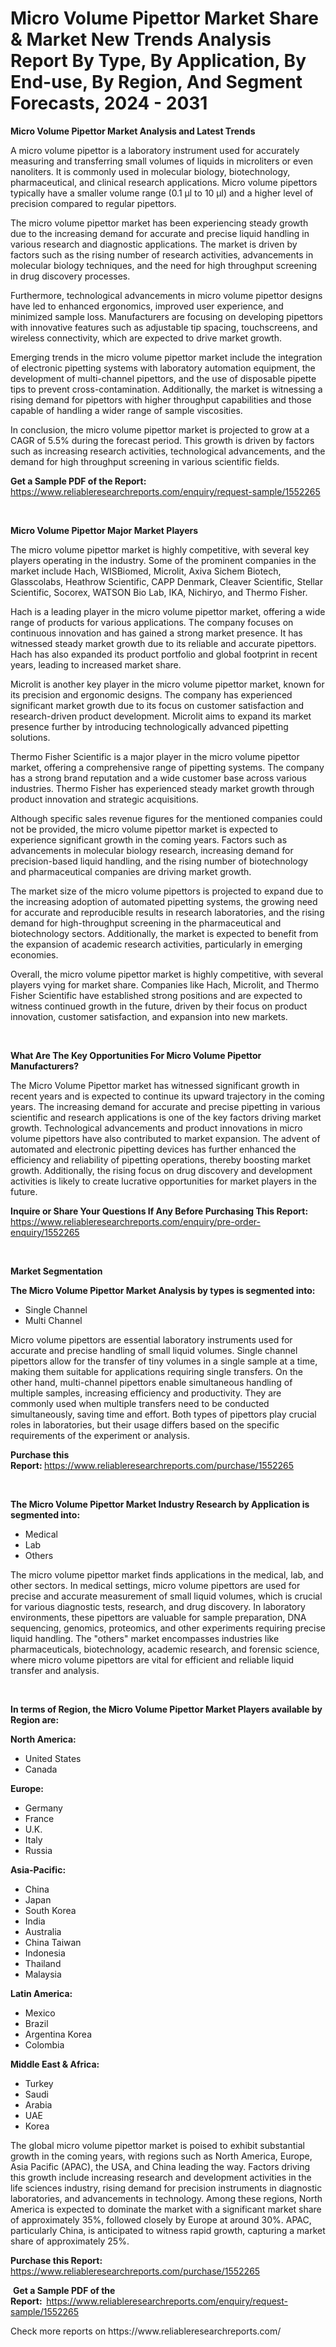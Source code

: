 <p><h1>Micro Volume Pipettor Market Share & Market New Trends Analysis Report By Type, By Application, By End-use, By Region, And Segment Forecasts, 2024 - 2031</h1></p><p><strong>Micro Volume Pipettor Market Analysis and Latest Trends</strong></p>
<p><p>A micro volume pipettor is a laboratory instrument used for accurately measuring and transferring small volumes of liquids in microliters or even nanoliters. It is commonly used in molecular biology, biotechnology, pharmaceutical, and clinical research applications. Micro volume pipettors typically have a smaller volume range (0.1 μl to 10 μl) and a higher level of precision compared to regular pipettors.</p><p>The micro volume pipettor market has been experiencing steady growth due to the increasing demand for accurate and precise liquid handling in various research and diagnostic applications. The market is driven by factors such as the rising number of research activities, advancements in molecular biology techniques, and the need for high throughput screening in drug discovery processes.</p><p>Furthermore, technological advancements in micro volume pipettor designs have led to enhanced ergonomics, improved user experience, and minimized sample loss. Manufacturers are focusing on developing pipettors with innovative features such as adjustable tip spacing, touchscreens, and wireless connectivity, which are expected to drive market growth.</p><p>Emerging trends in the micro volume pipettor market include the integration of electronic pipetting systems with laboratory automation equipment, the development of multi-channel pipettors, and the use of disposable pipette tips to prevent cross-contamination. Additionally, the market is witnessing a rising demand for pipettors with higher throughput capabilities and those capable of handling a wider range of sample viscosities.</p><p>In conclusion, the micro volume pipettor market is projected to grow at a CAGR of 5.5% during the forecast period. This growth is driven by factors such as increasing research activities, technological advancements, and the demand for high throughput screening in various scientific fields.</p></p>
<p><strong>Get a Sample PDF of the Report:&nbsp;</strong> <a href="https://www.reliableresearchreports.com/enquiry/request-sample/1552265">https://www.reliableresearchreports.com/enquiry/request-sample/1552265</a></p>
<p>&nbsp;</p>
<p><strong>Micro Volume Pipettor Major Market Players</strong></p>
<p><p>The micro volume pipettor market is highly competitive, with several key players operating in the industry. Some of the prominent companies in the market include Hach, WISBiomed, Microlit, Axiva Sichem Biotech, Glasscolabs, Heathrow Scientific, CAPP Denmark, Cleaver Scientific, Stellar Scientific, Socorex, WATSON Bio Lab, IKA, Nichiryo, and Thermo Fisher.</p><p>Hach is a leading player in the micro volume pipettor market, offering a wide range of products for various applications. The company focuses on continuous innovation and has gained a strong market presence. It has witnessed steady market growth due to its reliable and accurate pipettors. Hach has also expanded its product portfolio and global footprint in recent years, leading to increased market share.</p><p>Microlit is another key player in the micro volume pipettor market, known for its precision and ergonomic designs. The company has experienced significant market growth due to its focus on customer satisfaction and research-driven product development. Microlit aims to expand its market presence further by introducing technologically advanced pipetting solutions.</p><p>Thermo Fisher Scientific is a major player in the micro volume pipettor market, offering a comprehensive range of pipetting systems. The company has a strong brand reputation and a wide customer base across various industries. Thermo Fisher has experienced steady market growth through product innovation and strategic acquisitions.</p><p>Although specific sales revenue figures for the mentioned companies could not be provided, the micro volume pipettor market is expected to experience significant growth in the coming years. Factors such as advancements in molecular biology research, increasing demand for precision-based liquid handling, and the rising number of biotechnology and pharmaceutical companies are driving market growth.</p><p>The market size of the micro volume pipettors is projected to expand due to the increasing adoption of automated pipetting systems, the growing need for accurate and reproducible results in research laboratories, and the rising demand for high-throughput screening in the pharmaceutical and biotechnology sectors. Additionally, the market is expected to benefit from the expansion of academic research activities, particularly in emerging economies.</p><p>Overall, the micro volume pipettor market is highly competitive, with several players vying for market share. Companies like Hach, Microlit, and Thermo Fisher Scientific have established strong positions and are expected to witness continued growth in the future, driven by their focus on product innovation, customer satisfaction, and expansion into new markets.</p></p>
<p>&nbsp;</p>
<p><strong>What Are The Key Opportunities For Micro Volume Pipettor Manufacturers?</strong></p>
<p><p>The Micro Volume Pipettor market has witnessed significant growth in recent years and is expected to continue its upward trajectory in the coming years. The increasing demand for accurate and precise pipetting in various scientific and research applications is one of the key factors driving market growth. Technological advancements and product innovations in micro volume pipettors have also contributed to market expansion. The advent of automated and electronic pipetting devices has further enhanced the efficiency and reliability of pipetting operations, thereby boosting market growth. Additionally, the rising focus on drug discovery and development activities is likely to create lucrative opportunities for market players in the future.</p></p>
<p><strong>Inquire or Share Your Questions If Any Before Purchasing This Report:</strong> <a href="https://www.reliableresearchreports.com/enquiry/pre-order-enquiry/1552265">https://www.reliableresearchreports.com/enquiry/pre-order-enquiry/1552265</a></p>
<p>&nbsp;</p>
<p><strong>Market Segmentation</strong></p>
<p><strong>The Micro Volume Pipettor Market Analysis by types is segmented into:</strong></p>
<p><ul><li>Single Channel</li><li>Multi Channel</li></ul></p>
<p><p>Micro volume pipettors are essential laboratory instruments used for accurate and precise handling of small liquid volumes. Single channel pipettors allow for the transfer of tiny volumes in a single sample at a time, making them suitable for applications requiring single transfers. On the other hand, multi-channel pipettors enable simultaneous handling of multiple samples, increasing efficiency and productivity. They are commonly used when multiple transfers need to be conducted simultaneously, saving time and effort. Both types of pipettors play crucial roles in laboratories, but their usage differs based on the specific requirements of the experiment or analysis.</p></p>
<p><strong>Purchase this Report:&nbsp;</strong><a href="https://www.reliableresearchreports.com/purchase/1552265">https://www.reliableresearchreports.com/purchase/1552265</a></p>
<p>&nbsp;</p>
<p><strong>The Micro Volume Pipettor Market Industry Research by Application is segmented into:</strong></p>
<p><ul><li>Medical</li><li>Lab</li><li>Others</li></ul></p>
<p><p>The micro volume pipettor market finds applications in the medical, lab, and other sectors. In medical settings, micro volume pipettors are used for precise and accurate measurement of small liquid volumes, which is crucial for various diagnostic tests, research, and drug discovery. In laboratory environments, these pipettors are valuable for sample preparation, DNA sequencing, genomics, proteomics, and other experiments requiring precise liquid handling. The "others" market encompasses industries like pharmaceuticals, biotechnology, academic research, and forensic science, where micro volume pipettors are vital for efficient and reliable liquid transfer and analysis.</p></p>
<p>&nbsp;</p>
<p><strong>In terms of Region, the Micro Volume Pipettor Market Players available by Region are:</strong></p>
<p>
    <p> <strong> North America: </strong>
        <ul>
            <li>United States</li>
            <li>Canada</li>
        </ul>
        </p> 
    <p> <strong> Europe: </strong>
        <ul>
            <li>Germany</li>
            <li>France</li>
            <li>U.K.</li>
            <li>Italy</li>
            <li>Russia</li>
        </ul>
        </p> 
    <p> <strong> Asia-Pacific: </strong>
        <ul>
            <li>China</li>
            <li>Japan</li>
            <li>South Korea</li>
            <li>India</li>
            <li>Australia</li>
            <li>China Taiwan</li>
            <li>Indonesia</li>
            <li>Thailand</li>
            <li>Malaysia</li>
        </ul>
        </p> 
    <p> <strong> Latin America: </strong>
        <ul>
            <li>Mexico</li>
            <li>Brazil</li>
            <li>Argentina Korea</li>
            <li>Colombia</li>
        </ul>
        </p> 
    <p> <strong> Middle East & Africa: </strong>
        <ul>
            <li>Turkey</li>
            <li>Saudi</li>
            <li>Arabia</li>
            <li>UAE</li>
            <li>Korea</li>
        </ul>
    </p>
    </p>
<p><p>The global micro volume pipettor market is poised to exhibit substantial growth in the coming years, with regions such as North America, Europe, Asia Pacific (APAC), the USA, and China leading the way. Factors driving this growth include increasing research and development activities in the life sciences industry, rising demand for precision instruments in diagnostic laboratories, and advancements in technology. Among these regions, North America is expected to dominate the market with a significant market share of approximately 35%, followed closely by Europe at around 30%. APAC, particularly China, is anticipated to witness rapid growth, capturing a market share of approximately 25%.</p></p>
<p><strong>Purchase this Report: </strong><a href="https://www.reliableresearchreports.com/purchase/1552265">https://www.reliableresearchreports.com/purchase/1552265</a></p>
<p>&nbsp;<strong>Get a Sample PDF of the Report:&nbsp;&nbsp;</strong><a href="https://www.reliableresearchreports.com/enquiry/request-sample/1552265">https://www.reliableresearchreports.com/enquiry/request-sample/1552265</a></p>
<p><strong></strong></p>
<p>Check more reports on https://www.reliableresearchreports.com/</p>